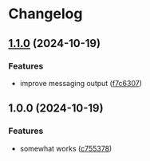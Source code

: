 # Changelog

## [1.1.0](https://github.com/kjnsn/tim/compare/v1.0.0...v1.1.0) (2024-10-19)


### Features

* improve messaging output ([f7c6307](https://github.com/kjnsn/tim/commit/f7c6307c6078d2c8426c4bbe891c2f6919dd3ed6))

## 1.0.0 (2024-10-19)


### Features

* somewhat works ([c755378](https://github.com/kjnsn/tim/commit/c7553782d9b6388c764945f516948d733d5d3986))
